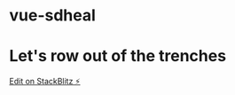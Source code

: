 # vue-sdheal

# Let's row out of the trenches
[Edit on StackBlitz ⚡️](https://stackblitz.com/edit/vue-sdheal)